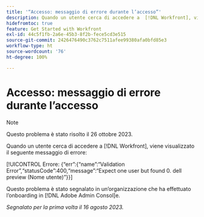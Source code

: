 ```yaml
---
title: '“Accesso: messaggio di errore durante l’accesso”'
description: Quando un utente cerca di accedere a  [!DNL Workfront], viene visualizzato un messaggio di errore.
hidefromtoc: true
feature: Get Started with Workfront
exl-id: 44c5f1fb-2a6e-45b3-8f2b-fece5cd3e515
source-git-commit: 2426476490c3762c7511afee99380afa0bfd85e3
workflow-type: ht
source-wordcount: '76'
ht-degree: 100%

---
```


# Accesso: messaggio di errore durante l’accesso

>[!NOTE]
>
>Questo problema è stato risolto il 26 ottobre 2023.

Quando un utente cerca di accedere a [!DNL Workfront], viene visualizzato il seguente messaggio di errore:

[!UICONTROL Errore: {“err”:{“name”:“Validation Error”,“statusCode”:400,“message”:“Expect one user but found 0. dell preview (Nome utente)”}}]

Questo problema è stato segnalato in un’organizzazione che ha effettuato l’onboarding in [!DNL Adobe Admin Consol]e.

_Segnalato per la prima volta il 16 agosto 2023._
